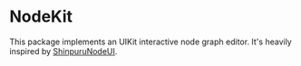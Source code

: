 # NodeKit

This package implements an UIKit interactive node graph editor.
It's heavily inspired by [ShinpuruNodeUI](https://github.com/FlexMonkey/ShinpuruNodeUI).
